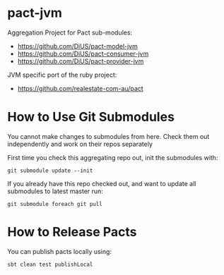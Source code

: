 pact-jvm
========

Aggregation Project for Pact sub-modules:
*  https://github.com/DiUS/pact-model-jvm
*  https://github.com/DiUS/pact-consumer-jvm
*  https://github.com/DiUS/pact-provider-jvm

JVM specific port of the ruby project:
*  https://github.com/realestate-com-au/pact


How to Use Git Submodules
=========================

You cannot make changes to submodules from here.  Check them out independently and work on their repos separately

First time you check this aggregating repo out, init the submodules with:

    git submodule update --init

If you already have this repo checked out, and want to update all submodules to latest master run:

    git submodule foreach git pull


How to Release Pacts
====================

You can publish pacts locally using:

    sbt clean test publishLocal

